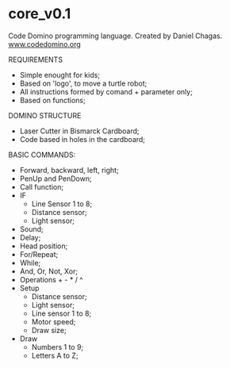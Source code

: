 # core_v0.1
Code Domino programming language. 
Created by Daniel Chagas.
www.codedomino.org

REQUIREMENTS
- Simple enought for kids;
- Based on 'logo', to move a turtle robot;
- All instructions formed by comand + parameter only;
- Based on functions;

DOMINO STRUCTURE
- Laser Cutter in Bismarck Cardboard;
- Code based in holes in the cardboard;

BASIC COMMANDS: 
  - Forward, backward, left, right;
  - PenUp and PenDown;
  - Call function;
  - IF
    - Line Sensor 1 to 8;
    - Distance sensor;
    - Light sensor;
  - Sound;
  - Delay;
  - Head position;
  - For/Repeat;
  - While;
  - And, Or, Not, Xor;
  - Operations + - * / ^
  - Setup
    - Distance sensor;
    - Light sensor;
    - Line sensor 1 to 8;
    - Motor speed;
    - Draw size;
  - Draw
    - Numbers 1 to 9;
    - Letters A to Z;
